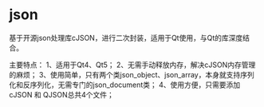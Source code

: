 # json
基于开源json处理库cJSON，进行二次封装，适用于Qt使用，与Qt的库深度结合。

主要特点：
1、适用于Qt4、Qt5；
2、无需手动释放内存，解决cJSON内存管理的麻烦；
3、使用简单，只有两个类json_object、json_array，本身就支持序列化和反序列化，无需专门的json_document类；
4、使用方便，只需要添加cJSON 和 QJSON总共4个文件；

